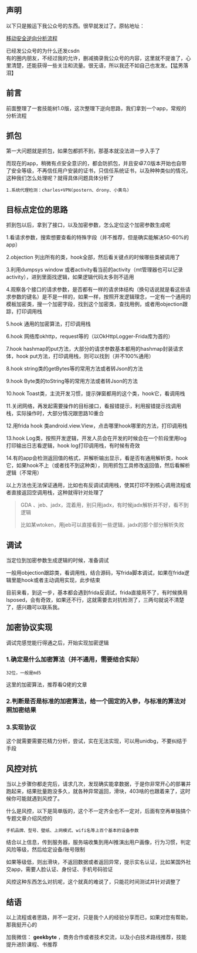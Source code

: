 ## 声明

  
以下只是搬运下我公众号的东西。很早就发过了。原帖地址：

[移动安全逆向分析流程](https://mp.weixin.qq.com/s/wcx-lK2y0HA-Cx5klV1OfA "移动安全逆向分析流程")

已经发公众号的为什么还发csdn  
有的圈内朋友，不经过我的允许，删减摘录我公众号的内容，这里就不提谁了，心里清楚，还能获得一些关注和流量。很无语，所以我还不如自己也发发。【猛男落泪】

## 前言

前面整理了一套技能树1.0版，这次整理下逆向思路，我们拿到一个app，常规的分析流程  

## 抓包

第一大问题就是抓包，如果包都抓不到，那基本就没法进一步入手了

而现在的app，稍微有点安全意识的，都会防抓包，并且安卓7.0版本开始也自带了安全等级，不再信任用户安装的证书，只信任系统证书，以及种种类似的情况，这种我们怎么处理呢？就得具体问题具体分析了

```
1.系统代理检测：charles+VPN(postern、drony、小黄鸟)
```

## 目标点定位的思路

抓到包以后，拿到了接口，以及加密参数，怎么定位这个加密参数生成呢

1.看请求参数，搜索想要查看的特殊字段（并不推荐，但是确实能解决50-60\%的app）

2.objection 列出所有的类，hook全部，然后看关键点的时候哪些类被调用了

3.利用dumpsys window 或者activity看当前的activity（mt管理器也可以记录activity），进到里面找逻辑，如果逻辑代码太多则不适用

4.观察各个接口的请求参数，是否都有一样的请求体结构（换句话说就是看这些请求参数的键名）是不是一样的，如果一样，按照开发逻辑理念，一定有一个通用的模板加密类，搜一个加密字段，找到这个加密类，查找用例，或者用objection跟踪，打印调用栈

5.hook 通用的加密算法，打印调用栈

6.hook 网络库okhttp，request等的（以OkHttpLogger-Frida库为首的）

7.hook hashmap的put方法，大部分的请求参数基本都用的hashmap封装请求体，hook put方法，打印调用栈，则可以找到（并不100\%通用）

8.hook string类的getBytes等的常用方法或者转Json的方法

9.hook Byte类的toString等的常用方法或者转Json的方法

10.hook Toast类，主流开发习惯，提示弹窗都用的这个类，hook它，看调用栈

11.关闭网络，再发起需要操作的目标接口，看报错提示，利用报错提示找调用栈，实际操作时，大部分情况跟思路10重合

12.用frida hook 类android.view.View，点击哪里hook哪里的方法，打印调用栈

13.hook Log类，按照开发逻辑，开发人员会在开发的时候会在一个阶段里用log打印输出日志看逻辑，hook log打印调用栈，有时候有奇效

14.有的app会检测返回值的格式，并解析输出显示，看是否有通用解析类，hook它，如果hook不上（或者找不到这种类），则用抓包工具修改返回值，然后看解析逻辑（不常用）

以上方法也无法保证通用，比如也有反调试调用栈，使其打印不到核心调用流程或者直接返回空调用栈，这种就得针对处理了

> GDA 、jeb、jadx，混着用，别只用jadx，有时候jadx解析并不好，看不到逻辑
> 
> 比如某wtoken，用jeb可以直接看到一些逻辑，jadx的那个部分解析失败

## 调试

当定位到加密参数生成逻辑的时候，准备调试

一般用objection跟踪类，看调用栈，结合源码，写frida脚本调试，如果在frida逻辑里能hook或者主动调用实现，此步结束

目前来看，到这一步，基本都会遇到frida反调试，frida直接用不了，有时候换用lsposed，会有奇效，如果还不行，这就需要去对抗检测了，三两句就说不清楚了，感兴趣可以联系我。

## 加密协议实现

调试完感觉能行得通之后，开始实现加密逻辑

### 1.确定是什么加密算法（并不通用，需要结合实际）

```
32位，一般是md5
```

这里的加密算法，推荐看Q佬的文章

### 2.判断是否是标准的加密算法，给一个固定的入参，与标准的算法对照加密结果

### 3.实现协议

这个就需要需要花精力分析，尝试，实在无法实现，可以用unidbg，不要纠结于手段

## 风控对抗

当以上步骤你都走完后，请求几次，发现确实能拿数据，于是你非常开心的部署并跑起来，结果批量跑没多久，就各种异常返回，滑块，403啥的也跟着来了，这时候你可能就遇到风控了。

什么是风控，以下是简单版的，这个不一定齐全也不一定对，后面有空再单独搞个专题文章介绍风控的

```
手机品牌、型号、壁纸、上网模式、wifi名等上百个基本的设备参数
```

结合以上信息，传到服务器，服务端收集到用AI推演出用户画像，行为习惯，判定风险等级，然后给定设备/账号限制

如果等级低，则出滑块，不返回数据或者返回异常，提示实名认证，比如某国外社交app，需要人脸认证、身份证、手机号码验证

风控这种东西怎么对抗呢，这个就真的难说了，只能花时间测试并针对调整了

## 结语

以上流程或者思路，并不一定对，只是我个人的经验分享而已，如果对您有帮助，那我挺开心的

加我微信： **geekbyte** ，商务合作或者技术交流，以及小白技术路线推荐，技能提升进阶课程、书推荐